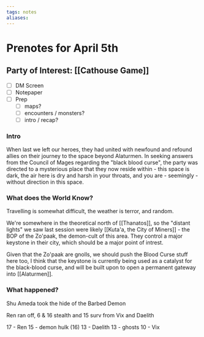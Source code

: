 ```yaml
---
tags: notes
aliases:
---
```


# Prenotes for April 5th
## Party of Interest: [[Cathouse Game]]
- [ ] DM Screen
- [ ] Notepaper
- [ ] Prep
	- [ ] maps?
	- [ ] encounters / monsters?
	- [ ] intro / recap?

### Intro
When last we left our heroes, they had united with newfound and refound allies on their journey to the space beyond Alaturmen. In seeking answers from the Council of Mages regarding the "black blood curse", the party was directed to a mysterious place that they now reside within - this space is dark, the air here is dry and harsh in your throats, and you are - seemingly - without direction in this space. 

### What does the World Know?

Travelling is somewhat difficult, the weather is terror, and random.

We're somewhere in the theoretical north of [[Thanatos]], so the "distant lights" we saw last session were likely [[Kuta'a, the City of Miners]] - the BOP of the Zo'paak, the demon-cult of this area. They control a major keystone in their city, which should be a major point of intrest.

Given that the Zo'paak are gnolls, we should push the Blood Curse stuff here too, I think that the keystone is currently being used as a catalyst for the black-blood curse, and will be built upon to open a permanent gateway into [[Alaturmen]].


### What happened?

Shu Ameda took the hide of the Barbed Demon

Ren ran off, 6 & 16 stealth and 15 surv from Vix and Daelith

17 - Ren
15 - demon hulk (16)
13 - Daelith
13 - ghosts
10 - Vix

